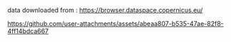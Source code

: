 data downloaded from :
https://browser.dataspace.copernicus.eu/ 


https://github.com/user-attachments/assets/abeaa807-b535-47ae-82f8-4ff14bdca667

